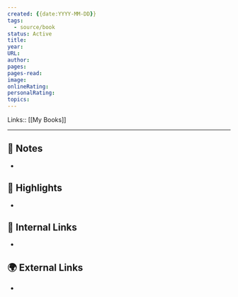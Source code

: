 ```yaml
---
created: {{date:YYYY-MM-DD}}
tags:
  - source/book
status: Active
title: 
year: 
URL: 
author: 
pages: 
pages-read: 
image: 
onlineRating: 
personalRating: 
topics:
---
```

Links:: [[My Books]]

---

## 📝 Notes

- 



## 🌟 Highlights 

- 



## 🔗 Internal Links

- 

## 🌍 External Links

- 






